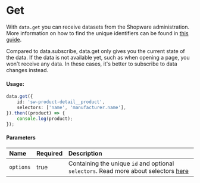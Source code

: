 # Get

With `data.get` you can receive datasets from the Shopware administration.
More information on how to find the unique identifiers can be found in [this guide](../../internals/datahandling.md).

Compared to data.subscribe, data.get only gives you the current state of the data. If the data is not available yet,
such as when opening a page, you won't receive any data. In these cases, it's better to subscribe to data changes instead.

#### Usage:  
```ts
data.get({
    id: 'sw-product-detail__product',
    selectors: ['name', 'manufacturer.name'],
}).then((product) => {
    console.log(product);
});
```

#### Parameters
| Name      | Required | Description                                                                                                          |
| :-------- | :------- |:---------------------------------------------------------------------------------------------------------------------|
| `options` | true     | Containing the unique `id` and optional `selectors`. Read more about selectors [here](../../4_concepts/selectors.md) |
